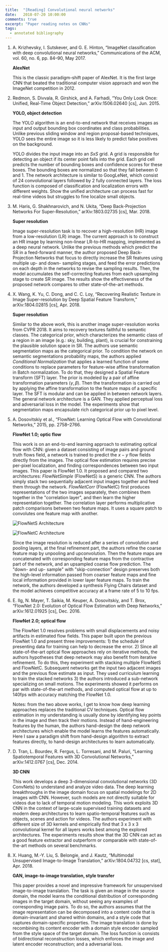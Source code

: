 ```yaml
---
title:  "[Reading] Convolutional neural networks"
date:   2018-07-20 10:00:00
comments: true
excerpt: "Paper reading notes on CNNs"
tags:
  - annotated bibliography
---
```



1.  A. Krizhevsky, I. Sutskever, and G. E. Hinton, “ImageNet classification with deep convolutional neural networks,” Communications of the ACM, vol. 60, no. 6, pp. 84–90, May 2017.

    **AlexNet**

    This is the classic paradigm-shift paper of AlexNet. It is the first large CNN that beated the traditional computer vision approach and won the ImageNet competition in 2012.  


1. Redmon, S. Divvala, R. Girshick, and A. Farhadi, “You Only Look Once: Unified, Real-Time Object Detection,” arXiv:1506.02640 [cs], Jun. 2015.

    **YOLO, object detection**

    The YOLO algorithm is an end-to-end network that receives images as input and output bounding box coordinates and class probabilities. Unlike previous sliding window and region proposal-based techniques, YOLO sees the entire image so it is less likely to predict false positives on the background.

    YOLO divides the input image into an $S x S$ grid. A grid is responsible for detecting an object if its center point falls into the grid. Each grid cell predicts the number of bounding boxes and confidence scores for these boxes. The bounding boxes are normalized so that they fall between 0 and 1. The network architecture is similar to GoogLeNet, which consist of 24 convolutional layers followed by 2 fully connected layers. The loss function is composed of classification and localization errors with different weights. Show the unified architecture can process fast for real-time videos but struggles to fine localize small objects.


1. M. Haris, G. Shakhnarovich, and N. Ukita, “Deep Back-Projection Networks For Super-Resolution,” arXiv:1803.02735 [cs], Mar. 2018.


    **Super resolution**

    Image super-resolution task is to recover a high-resolution (HR) image from a low-resolution (LR) image. The current approach is to construct an HR image by learning non-linear LR-to-HR mapping, implemented as a deep neural network. Unlike the previous methods which predict the SR in a feed-forward manner, the author proposed Deep Back-Projection Networks that focus to directly increase the SR features using multiple up- and down- sampling stages, and feed the error predictions on each depth in the networks to revise the sampling results. Then, the model accumulates the self-correcting features from each upsampling stage to create SR image. The results show the effectiveness of the proposed network compares to other state-of-the-art methods.


1. X. Wang, K. Yu, C. Dong, and C. C. Loy, “Recovering Realistic Texture in Image Super-resolution by Deep Spatial Feature Transform,” arXiv:1804.02815 [cs], Apr. 2018.

    **Super resolution**

    Similar to the above work, this is another image super-resolution works from CVPR 2018. It aims to recovery textures faithful to semantic classes. The categorical prior, which characterizes the semantic class of a region in an image (e.g.: sky, building, plant), is crucial for constraining the plausible solution space in SR. The authors use semantic segmentation maps as the categorical prior. To condition the network on semantic segmentations probability maps, the authors applied *Conditional Normalization* that applies a learned function of some conditions to replace parameters for feature-wise affine transformation in Batch normalization. To do that, they designed a Spatial Feature transform (SFT) layer. The prior is modeled by a pair of affine transformation parameters  $(\gamma, \beta)$. Then the transformation is carried out by applying the affine transformation to the feature maps of a specific layer. The SFT is modular and can be applied in between network layers. The general network architecture is a GAN. They applied perceptual loss and adversarial loss in the model. The experiments show that segmentation maps encapsulate rich categorical prior up to pixel level.

1. A. Dosovitskiy et al., “FlowNet: Learning Optical Flow with Convolutional Networks,” 2015, pp. 2758–2766.

    **FlowNet 1.0; optic flow**

    This work is on an end-to-end learning approach to estimating optical flow with CNN: given a dataset consisting of image pairs and ground truth flows field, a network is trained to predict the $x-y$ flow fields directly from the images. The optical flow estimation requires precise per-pixel localization, and finding correspondences between two input images. This paper is FlowNet 1.0. It proposed and compared two architectures: *FlowNetSimple* (FlowNetS) is a generic CNN. The authors simply stack two sequentially adjacent input images together and feed them through the network. *FlowNetCorr* (FlowNetC) first produces representations of the two images separately, then combines them together in the "correlation layer", and then learn the higher representation together. The correlation layer performs multiplicative patch comparisons between two feature maps. It uses a square patch to convolutes one feature map with another.    


    ![FlowNetS Architecture](https://cdn-images-1.medium.com/max/800/0*XVygX0wF3enVQJLe.)

    ![FlowNetC Architecture](https://cdn-images-1.medium.com/max/800/0*8hfSV1yyguR1NwKm.)

    Since the image resolution is reduced after a series of convolution and pooling layers, at the final refinement part, the authors refine the coarse feature map by unpooling and upconvolution. Then the feature maps are concatenated with corresponding feature maps from the contractive part of the network, and an upsampled coarse flow prediction. The "down- and up- sample" with "skip-connection" design preserves both the high-level information passed from coarser feature maps and fine local information provided in lower layer feature maps. To train the network, the authors developed a synthesis Flying Chairs dataset and the model achieves competitive accuracy at a frame rate of 5 to 10 fps.

1. E. Ilg, N. Mayer, T. Saikia, M. Keuper, A. Dosovitskiy, and T. Brox, “FlowNet 2.0: Evolution of Optical Flow Estimation with Deep Networks,” arXiv:1612.01925 [cs], Dec. 2016.

    **FlowNet 2.0; optical flow**

    The FlowNet 1.0 resolves problems with small displacements and noisy artifacts in estimated flow fields. This paper built upon the previous FlowNet 1.0 and present three improvements: 1) the schedule of presenting data for training can help to decrease the error. 2) Since all state-of-the-art optical flow approaches rely on iterative methods, the authors hypotheses that deep network may also benefit from iterative refinement. To do this, they experiment with stacking multiple FlowNetS and FlowNetC. Subsequent networks get the input two adjacent images and the previous flow estimate as input. They used curriculum learning to train the stacked networks 3) the authors introduced a sub-network specializing on small motions. The experiments showed it performs on par with state-of-the-art methods, and computed optical flow at up to 140fps with accuracy matching the FlowNet 1.0.

    Notes: from the two above works, I get to know how deep learning approaches replaces the traditional CV techniques. Optical flow estimation in my understanding is usually done by identifying key points in the image and then track their motions. Instead of hand-engineering features by the human, the authors hand-design the deep network architectures which enable the model learns the features automatically. Here I saw a paradigm shift from hand-design algorithm to extract features directly, to hand-design architectures to learn automatically.


1. D. Tran, L. Bourdev, R. Fergus, L. Torresani, and M. Paluri, “Learning Spatiotemporal Features with 3D Convolutional Networks,” arXiv:1412.0767 [cs], Dec. 2014.

    **3D CNN**

    This work develops a deep 3-dimensional convolutional networks (3D ConvNets) to understand and analyze video data. The deep learning breakthroughs in the image domain focus on spatial modelings for 2D images with CNN. However, such models are not directly suitable for videos due to lack of temporal motion modeling. This work exploits 3D CNN in the context of large-scale supervised training datasets and modern deep architectures to learn spatio-temporal features such as objects, scenes and action for videos. The authors experiment with different size of 3D kernels and empirically find that 3 x 3 x 3 convolutional kernel for all layers works best among the explored architectures. The experiments results show that the 3D CNN can act as a good feature extractor and outperform or comparable with state-of-the-art methods on several benchmarks.  

1. X. Huang, M.-Y. Liu, S. Belongie, and J. Kautz, “Multimodal Unsupervised Image-to-Image Translation,” arXiv:1804.04732 [cs, stat], Apr. 2018.

    **GAN, image-to-image translation, style transfer**

    This paper provides a novel and impressive framework for unsupervised image-to-image translation. The task is given an image in the source domain, the model learns the conditional distribution of corresponding images in the target domain, without seeing any examples of corresponding image pairs. To do so, the authors assumes that the image representation can be decomposed into a content code that is domain-invariant and shared within domains, and a style code that captures domain-specific properties. The image translation is done by recombining its content encoder with a domain style encoder sampled from the style space of the target domain. The loss function is consists of bidirectional reconstruction losses, which enforces the image and latent encoder reconstruction; and a adversarial loss.

    [//]: <> (The loss function aims to 1 match of latent distributions during encoding and generation, 2 matching of two joint image distributions induced by the framework, and 3 enforcing a weak form of cycle consistency constraint.)
